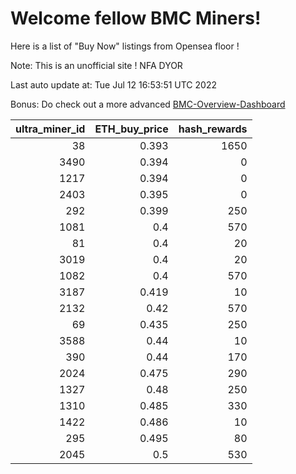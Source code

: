 # Welcome fellow BMC Miners!
Here is a list of "Buy Now" listings from Opensea floor !

Note: This is an unofficial site ! NFA DYOR

Last auto update at: Tue Jul 12 16:53:51 UTC 2022

Bonus: Do check out a more advanced [BMC-Overview-Dashboard](https://dune.com/defifunk/BMC-Overview-Dashboard)


|   ultra_miner_id |   ETH_buy_price |   hash_rewards |
|-----------------:|----------------:|---------------:|
|               38 |           0.393 |           1650 |
|             3490 |           0.394 |              0 |
|             1217 |           0.394 |              0 |
|             2403 |           0.395 |              0 |
|              292 |           0.399 |            250 |
|             1081 |           0.4   |            570 |
|               81 |           0.4   |             20 |
|             3019 |           0.4   |             20 |
|             1082 |           0.4   |            570 |
|             3187 |           0.419 |             10 |
|             2132 |           0.42  |            570 |
|               69 |           0.435 |            250 |
|             3588 |           0.44  |             10 |
|              390 |           0.44  |            170 |
|             2024 |           0.475 |            290 |
|             1327 |           0.48  |            250 |
|             1310 |           0.485 |            330 |
|             1422 |           0.486 |             10 |
|              295 |           0.495 |             80 |
|             2045 |           0.5   |            530 |